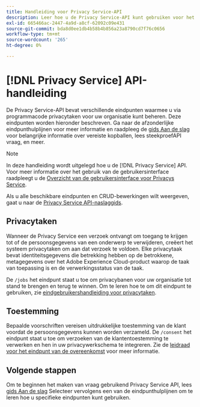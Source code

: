 ```yaml
---
title: Handleiding voor Privacy Service-API
description: Leer hoe u de Privacy Service-API kunt gebruiken voor het programmatisch beheren van privacytaken voor ondersteunde Adobe Experience Cloud-toepassingen.
exl-id: 665466ac-2447-4a9d-a8cf-62092c09e431
source-git-commit: bda8d0ee1db4b58b4b856a23a8790cd7f76c0656
workflow-type: tm+mt
source-wordcount: '265'
ht-degree: 0%

---
```


# [!DNL Privacy Service] API-handleiding

De Privacy Service-API bevat verschillende eindpunten waarmee u via programmacode privacytaken voor uw organisatie kunt beheren. Deze eindpunten worden hieronder beschreven. Ga naar de afzonderlijke eindpunthulplijnen voor meer informatie en raadpleeg de [gids Aan de slag](./getting-started.md) voor belangrijke informatie over vereiste kopballen, lees steekproefAPI vraag, en meer.

>[!NOTE]
>
>In deze handleiding wordt uitgelegd hoe u de [!DNL Privacy Service] API. Voor meer informatie over het gebruik van de gebruikersinterface raadpleegt u de [Overzicht van de gebruikersinterface voor Privacys Service](../ui/overview.md).

Als u alle beschikbare eindpunten en CRUD-bewerkingen wilt weergeven, gaat u naar de [Privacy Service API-naslaggids](https://www.adobe.io/experience-platform-apis/references/privacy-service/).

## Privacytaken

Wanneer de Privacy Service een verzoek ontvangt om toegang te krijgen tot of de persoonsgegevens van een onderwerp te verwijderen, creëert het systeem privacytaken om aan dat verzoek te voldoen. Elke privacytaak bevat identiteitsgegevens die betrekking hebben op de betrokkene, metagegevens over het Adobe Experience Cloud-product waarop de taak van toepassing is en de verwerkingsstatus van de taak.

De `/jobs` het eindpunt staat u toe om privacybanen voor uw organisatie tot stand te brengen en terug te winnen. Om te leren hoe te om dit eindpunt te gebruiken, zie [eindgebruikershandleiding voor privacytaken](./privacy-jobs.md).

## Toestemming

Bepaalde voorschriften vereisen uitdrukkelijke toestemming van de klant voordat de persoonsgegevens kunnen worden verzameld. De `/consent` het eindpunt staat u toe om verzoeken van de klantentoestemming te verwerken en hen in uw privacywerkschema te integreren. Zie de [leidraad voor het eindpunt van de overeenkomst](./consent.md) voor meer informatie.

## Volgende stappen

Om te beginnen het maken van vraag gebruikend Privacy Service API, lees [gids Aan de slag](./getting-started.md) Selecteer vervolgens een van de eindpunthulplijnen om te leren hoe u specifieke eindpunten kunt gebruiken.
